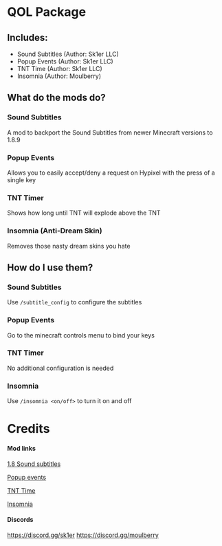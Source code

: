 # QOL Package

## Includes:

- Sound Subtitles (Author: Sk1er LLC)
- Popup Events (Author: Sk1er LLC)
- TNT Time (Author: Sk1er LLC)
- Insomnia (Author: Moulberry)

## What do the mods do?

### Sound Subtitles

A mod to backport the Sound Subtitles from newer Minecraft versions to 1.8.9

### Popup Events

Allows you to easily accept/deny a request on Hypixel with the press of a single key

### TNT Timer

Shows how long until TNT will explode above the TNT

### Insomnia (Anti-Dream Skin)

Removes those nasty dream skins you hate

## How do I use them?

### Sound Subtitles

Use `/subtitle_config` to configure the subtitles

### Popup Events

Go to the minecraft controls menu to bind your keys

### TNT Timer

No additional configuration is needed

### Insomnia

Use `/insomnia <on/off>` to turn it on and off

# Credits

#### Mod links
[1.8 Sound subtitles](https://sk1er.club/mods/subtitles_mod)

[Popup events](https://sk1er.club/mods/popup_events)

[TNT Time](https://sk1er.club/mods/tnttime)

[Insomnia](https://github.com/Moulberry/Insomnia/releases/)


#### Discords
https://discord.gg/sk1er
https://discord.gg/moulberry
